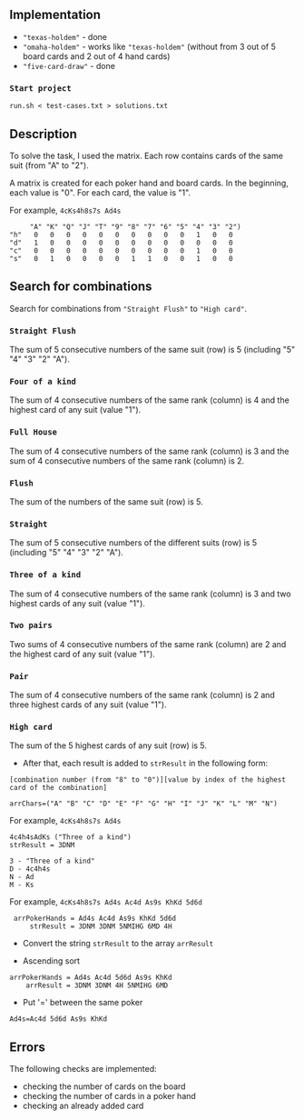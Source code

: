 
## Implementation

* `"texas-holdem"` - done
* `"omaha-holdem"` - works like `"texas-holdem"` (without from 3 out of 5 board cards and 2 out of 4 hand cards)
* `"five-card-draw"` - done

### `Start project`

```
run.sh < test-cases.txt > solutions.txt
```

## Description

To solve the task, I used the matrix.
Each row contains cards of the same suit (from "A" to "2").

A matrix is created for each poker hand and board cards.
In the beginning, each value is "0".
For each card, the value is "1".

For example, `4cKs4h8s7s Ad4s`

```
     "A" "K" "Q" "J" "T" "9" "8" "7" "6" "5" "4" "3" "2")
"h"   0   0   0   0   0   0   0   0   0   0   1   0   0
"d"   1   0   0   0   0   0   0   0   0   0   0   0   0
"c"   0   0   0   0   0   0   0   0   0   0   1   0   0
"s"   0   1   0   0   0   0   1   1   0   0   1   0   0
```

## Search for combinations

Search for combinations from `"Straight Flush"` to `"High card"`.

### `Straight Flush`

The sum of 5 consecutive numbers of the same suit (row) is 5 (including "5" "4" "3" "2" "A").

### `Four of a kind`

The sum of 4 consecutive numbers of the same rank (column) is 4
and the highest card of any suit (value "1").

### `Full House`

The sum of 4 consecutive numbers of the same rank (column) is 3
and the sum of 4 consecutive numbers of the same rank (column) is 2.

### `Flush`

The sum of the numbers of the same suit (row) is 5.

### `Straight`

The sum of 5 consecutive numbers of the different suits (row) is 5 (including "5" "4" "3" "2" "A").

### `Three of a kind`

The sum of 4 consecutive numbers of the same rank (column) is 3
and two highest cards of any suit (value "1").

### `Two pairs`

Two sums of 4 consecutive numbers of the same rank (column) are 2
and the highest card of any suit (value "1").

### `Pair`

The sum of 4 consecutive numbers of the same rank (column) is 2
and three highest cards of any suit (value "1").

### `High card`

The sum of the 5 highest cards of any suit (row) is 5.

* After that, each result is added to `strResult` in the following form:
```
[combination number (from "8" to "0")][value by index of the highest card of the combination]
```

```
arrChars=("A" "B" "C" "D" "E" "F" "G" "H" "I" "J" "K" "L" "M" "N")
```

For example, `4cKs4h8s7s Ad4s`
```
4c4h4sAdKs ("Three of a kind")
strResult = 3DNM

3 - "Three of a kind"
D - 4c4h4s
N - Ad
M - Ks
```

For example, `4cKs4h8s7s Ad4s Ac4d As9s KhKd 5d6d`

```
 arrPokerHands = Ad4s Ac4d As9s KhKd 5d6d
     strResult = 3DNM 3DNM 5NMIHG 6MD 4H
```

* Convert the string `strResult` to the array `arrResult`

* Ascending sort

```    
arrPokerHands = Ad4s Ac4d 5d6d As9s KhKd
    arrResult = 3DNM 3DNM 4H 5NMIHG 6MD
```
* Put '=' between the same poker 

```
Ad4s=Ac4d 5d6d As9s KhKd
```

## Errors

The following checks are implemented:

* checking the number of cards on the board
* checking the number of cards in a poker hand
* checking an already added card
